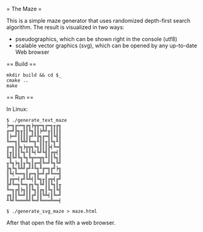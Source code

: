 = The Maze =

This is a simple maze generator that uses randomized depth-first search algorithm. The result is visualized in two ways:

* pseudographics, which can be shown right in the console (utf8)
* scalable vector graphics (svg), which can be opened by any up-to-date Web browser

== Build ==

```
mkdir build && cd $_
cmake ..
make
```

== Run ==

In Linux:

```
$ ./generate_text_maze
╞═╗╔══╗╔╗╞╦╦═╗╔═╗╥╔╗
╔═╝╠╗╥║║╚╗║║╞╩╝╥║║║║
║╞═╝║║║║╔╝╨╠╗╔═╣║╚╣║
╚══╗║╚╩╝╚═╗╨║║╥║╚╗╨║
╔═╗║╠╗╞╦╦╗╚╗║║║╠╡╚═╣
║╥║║║╚╗╨║╚╡╚╝╚╣║╔╦╡║
╚╣╚╝╚╗╚╗╚╦══╦╗╨║║╚╗║
╥╚╗╞╗║╥╚╗║╔═╣╚═╝╚╗╚╝
╠╗╚╗╚╩╝╔╝╨╚╗╨╔═╗╔╝╞╗
║╚╡╚══╗║╔═╗╠═╝╔╝╚══╣
║╔╦═╡╔╝╚╩╡║╚╗╥║╔╦╡╔╝
╠╝╚═╗╚═╗╔╗╚╗╚╝║║╚╗║╥
╚═╗╔╣╞╗║║╚╗║╔╗║╚╗║╚╣
╔╗║║╚═╝║║╔╝║║╚╩╡║╚═╝
╨╚╝╚═══╩╝╚═╝╚═══╩══╡
```

```
$ ./generate_svg_maze > maze.html
```

After that open the file with a web browser.
